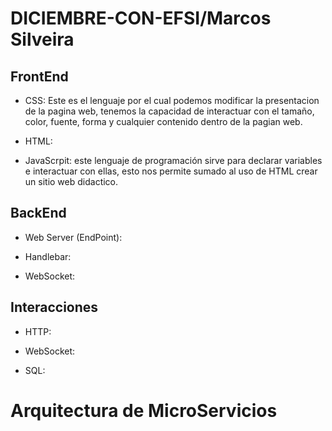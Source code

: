 # DICIEMBRE-CON-EFSI/Marcos Silveira

## FrontEnd
  
  * CSS: Este es el lenguaje por el cual podemos modificar la presentacion de la pagina web, tenemos la capacidad de interactuar con el tamaño, color, fuente, forma y cualquier contenido dentro de la pagian web. 
    
  * HTML:

  * JavaScrpit: este lenguaje de programación sirve para declarar variables e interactuar con ellas, esto nos permite sumado al uso de HTML crear un sitio web didactico.


## BackEnd

  * Web Server (EndPoint):

  * Handlebar:

  * WebSocket:


## Interacciones

  * HTTP:

  * WebSocket:

  * SQL:


# Arquitectura de MicroServicios
